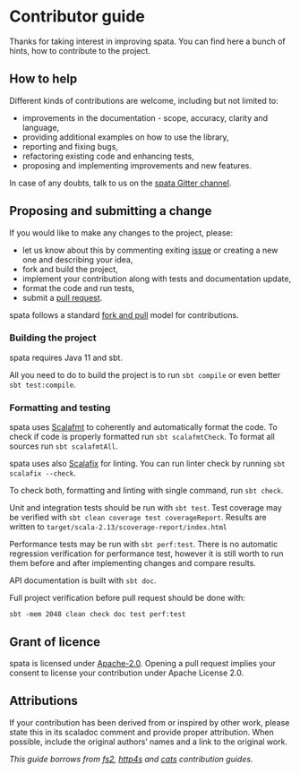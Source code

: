 Contributor guide
=================

Thanks for taking interest in improving spata. You can find here a bunch of hints, how to contribute to the project.

How to help
-----------

Different kinds of contributions are welcome, including but not limited to:
* improvements in the documentation - scope, accuracy, clarity and language, 
* providing additional examples on how to use the library,
* reporting and fixing bugs,
* refactoring existing code and enhancing tests,
* proposing and implementing improvements and new features.

In case of any doubts, talk to us on the [spata Gitter channel](https://gitter.im/fingo-spata/community).

Proposing and submitting a change
---------------------------------

If you would like to make any changes to the project, please:
* let us know about this by commenting exiting [issue](https://github.com/fingo/spata/issues) 
or creating a new one and describing your idea,
* fork and build the project,
* implement your contribution along with tests and documentation update,
* format the code and run tests,
* submit a [pull request](https://docs.github.com/en/github/collaborating-with-issues-and-pull-requests/creating-a-pull-request-from-a-fork).

spata follows a standard [fork and pull](https://guides.github.com/activities/forking/) model for contributions. 

### Building the project

spata requires Java 11 and sbt.

All you need to do to build the project is to run `sbt compile` or even better `sbt test:compile`.

### Formatting and testing

spata uses [Scalafmt](https://scalameta.org/scalafmt/) to coherently and automatically format the code.
To check if code is properly formatted run `sbt scalafmtCheck`. To format all sources run `sbt scalafmtAll`.

spata uses also [Scalafix](https://scalacenter.github.io/scalafix/) for linting.
You can run linter check by running `sbt scalafix --check`.

To check both, formatting and linting with single command, run `sbt check`.

Unit and integration tests should be run with `sbt test`.
Test coverage may be verified with `sbt clean coverage test coverageReport`.
Results are written to `target/scala-2.13/scoverage-report/index.html`

Performance tests may be run with `sbt perf:test`.
There is no automatic regression verification for performance test,
however it is still worth to run them before and after implementing changes and compare results.

API documentation is built with `sbt doc`.

Full project verification before pull request should be done with:
```
sbt -mem 2048 clean check doc test perf:test
```

Grant of licence
----------------
spata is licensed under [Apache-2.0](https://github.com/fingo/spata/blob/master/LICENSE).
Opening a pull request implies your consent to license your contribution under Apache License 2.0.

Attributions
------------

If your contribution has been derived from or inspired by other work,
please state this in its scaladoc comment and provide proper attribution.
When possible, include the original authors’ names and a link to the original work.

*This guide borrows from [fs2](https://github.com/typelevel/fs2/blob/main/CONTRIBUTING.md),
[http4s](https://github.com/http4s/http4s/blob/master/CONTRIBUTING.md) and
[cats](https://github.com/typelevel/cats/blob/master/CONTRIBUTING.md) contribution guides.*

